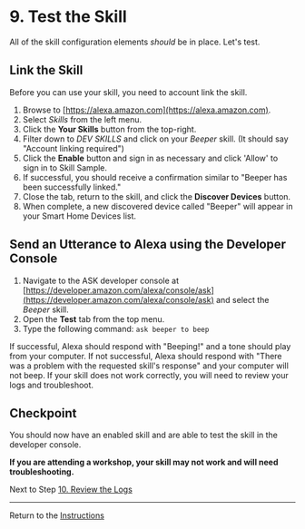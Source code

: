 # 9. Test the Skill

All of the skill configuration elements *should* be in place. Let's test.

## Link the Skill

Before you can use your skill, you need to account link the skill.

1. Browse to [https://alexa.amazon.com](https://alexa.amazon.com).
2. Select *Skills* from the left menu.
3. Click the **Your Skills** button from the top-right.
4. Filter down to *DEV SKILLS* and click on your *Beeper* skill. (It should say "Account linking required")
5. Click the **Enable** button and sign in as necessary and click 'Allow' to sign in to Skill Sample.
6. If successful, you should receive a confirmation similar to "Beeper has been successfully linked."
7. Close the tab, return to the skill, and click the **Discover Devices** button.
8. When complete, a new discovered device called "Beeper" will appear in your Smart Home Devices list.

## Send an Utterance to Alexa using the Developer Console

1. Navigate to the ASK developer console at [https://developer.amazon.com/alexa/console/ask](https://developer.amazon.com/alexa/console/ask) and select the *Beeper* skill.
2. Open the **Test** tab from the top menu.
3. Type the following command: `ask beeper to beep`

If successful, Alexa should respond with "Beeping!" and a tone should play from your computer.
If not successful, Alexa should respond with "There was a problem with the requested skill's response" and your computer will not beep. If your skill does not work correctly, you will need to review your logs and troubleshoot.

## Checkpoint
You should now have an enabled skill and are able to test the skill in the developer console. 

**If you are attending a workshop, your skill may not work and will need troubleshooting.**

Next to Step [10. Review the Logs](review-the-logs.md)

___
Return to the [Instructions](README.md)
